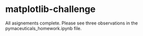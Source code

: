 # matplotlib-challenge

All asignements complete. Please see three observations in the pymaceuticals_homework.ipynb file.
